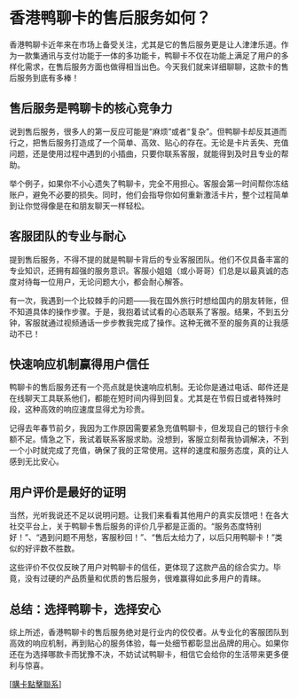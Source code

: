 # 香港鸭聊卡的售后服务如何？

香港鸭聊卡近年来在市场上备受关注，尤其是它的售后服务更是让人津津乐道。作为一款集通讯与支付功能于一体的多功能卡，鸭聊卡不仅在功能上满足了用户的多样化需求，在售后服务方面也做得相当出色。今天我们就来详细聊聊，这款卡的售后服务到底有多棒！

## 售后服务是鸭聊卡的核心竞争力

说到售后服务，很多人的第一反应可能是“麻烦”或者“复杂”。但鸭聊卡却反其道而行之，把售后服务打造成了一个简单、高效、贴心的存在。无论是卡片丢失、充值问题，还是使用过程中遇到的小插曲，只要你联系客服，就能得到及时且专业的帮助。

举个例子，如果你不小心遗失了鸭聊卡，完全不用担心。客服会第一时间帮你冻结账户，避免不必要的损失。同时，他们会指导你如何重新激活卡片，整个过程简单到让你觉得像是在和朋友聊天一样轻松。

## 客服团队的专业与耐心

提到售后服务，不得不提的就是鸭聊卡背后的专业客服团队。他们不仅具备丰富的专业知识，还拥有超强的服务意识。客服小姐姐（或小哥哥）们总是以最真诚的态度对待每一位用户，无论问题大小，都会耐心解答。

有一次，我遇到一个比较棘手的问题——我在国外旅行时想给国内的朋友转账，但不知道具体的操作步骤。于是，我抱着试试看的心态联系了客服。结果，不到五分钟，客服就通过视频通话一步步教我完成了操作。这种无微不至的服务真的让我感动不已！

## 快速响应机制赢得用户信任

鸭聊卡的售后服务还有一个亮点就是快速响应机制。无论你是通过电话、邮件还是在线聊天工具联系他们，都能在短时间内得到回复。尤其是在节假日或者特殊时段，这种高效的响应速度显得尤为珍贵。

记得去年春节前夕，我因为工作原因需要紧急充值鸭聊卡，但发现自己的银行卡余额不足。情急之下，我试着联系客服求助。没想到，客服立刻帮我协调解决，不到一个小时就完成了充值，确保了我的正常使用。这样的速度和服务态度，真的让人感到无比安心。

## 用户评价是最好的证明

当然，光听我说还不足以说明问题。让我们来看看其他用户的真实反馈吧！在各大社交平台上，关于鸭聊卡售后服务的评价几乎都是正面的。“服务态度特别好！”、“遇到问题不用愁，客服秒回！”、“售后太给力了，以后只用鸭聊卡！”类似的好评数不胜数。

这些评价不仅仅反映了用户对鸭聊卡的信任，更体现了这款产品的综合实力。毕竟，没有过硬的产品质量和优质的售后服务，很难赢得如此多用户的青睐。

## 总结：选择鸭聊卡，选择安心

综上所述，香港鸭聊卡的售后服务绝对是行业内的佼佼者。从专业化的客服团队到高效的响应机制，再到贴心的服务体验，每一处细节都彰显出品牌的用心。如果你还在为选择哪款卡而犹豫不决，不妨试试鸭聊卡，相信它会给你的生活带来更多便利与惊喜。

[[購卡點擊聯系](https://t.me/s/SXDXQF)]